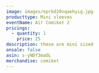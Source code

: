 ```yaml
---
image: images/eprkd20vqaehyig.jpg
producttype: Mini sleeves
eventName: Air Comiket 2
pricings:
  - quantity: 1
    price: 25
description: these are mini sized
onsale: false
asin: s-yNDf3maOL
merchandise: comiket
---
```

